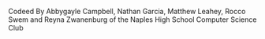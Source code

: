 Codeed By Abbygayle Campbell, Nathan Garcia, Matthew Leahey, Rocco Swem and Reyna Zwanenburg of the Naples High School Computer Science Club 
